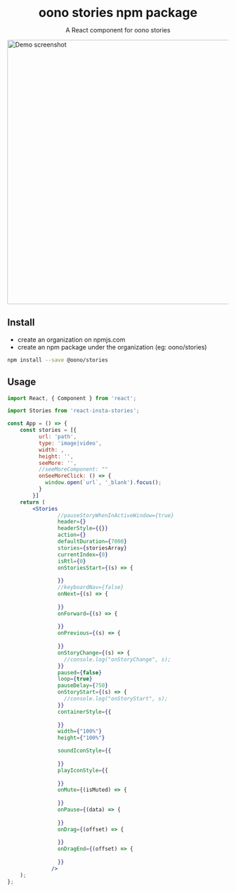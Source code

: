 
<h1 style="margin: 0" align="center">oono stories npm package</h1>
<p align="center">A React component for oono stories</p>



<img height="600" src="https://i.imgur.com/Y1s8FKb.png" alt="Demo screenshot"/>

## Install

- create an organization on npmjs.com
- create an npm package under the organization (eg: oono/stories)

```bash
npm install --save @oono/stories
```

## Usage

```jsx
import React, { Component } from 'react';

import Stories from 'react-insta-stories';

const App = () => {
	const stories = [{
          url: 'path',
          type: 'image|video',
          width: ,
          height: '',
          seeMore: '',
          //seeMoreComponent: ""
          onSeeMoreClick: () => {
            window.open(`url`, '_blank').focus();
          }
        }]
	return (
		<Stories 
                //pauseStoryWhenInActiveWindow={true}
                header={}
                headerStyle={{}}
                action={}
                defaultDuration={7000}
                stories={storiesArray}
                currentIndex={0}
                isRtl={0}
                onStoriesStart={(s) => {
                  
                }}
                //keyboardNav={false}
                onNext={(s) => {
                  
                }}
                onForward={(s) => {
                  
                }}
                onPrevious={(s) => {
                  
                }}
                onStoryChange={(s) => {
                  //console.log("onStoryChange", s);
                }}
                paused={false}
                loop={true}
                pauseDelay={750}
                onStoryStart={(s) => {
                  //console.log("onStoryStart", s);
                }}
                containerStyle={{
                  
                }}
                width={"100%"}
                height={"100%"}

                soundIconStyle={{
                  
                }}
                playIconStyle={{
                  
                }}
                onMute={(isMuted) => {
                  
                }}
                onPause={(data) => {
                  
                }}
                onDrag={(offset) => {
                  
                }}
                onDragEnd={(offset) => {
                  
                }}
              />
	);
};
```


